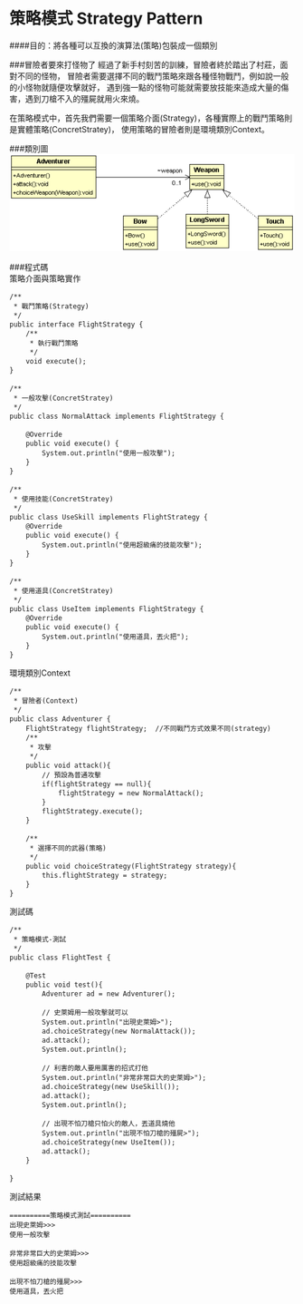 # 策略模式 Strategy Pattern
  
####目的：將各種可以互換的演算法(策略)包裝成一個類別  

###冒險者要來打怪物了
經過了新手村刻苦的訓練，冒險者終於踏出了村莊，面對不同的怪物，
冒險者需要選擇不同的戰鬥策略來跟各種怪物戰鬥，例如說一般的小怪物就隨便攻擊就好，
遇到強一點的怪物可能就需要放技能來造成大量的傷害，遇到刀槍不入的殭屍就用火來燒。  

在策略模式中，首先我們需要一個策略介面(Strategy)，各種實際上的戰鬥策略則是實體策略(ConcretStratey)，
使用策略的冒險者則是環境類別Context。
  
###類別圖  
![Strategy Class Diagram](image/strategy.gif)  
   
###程式碼  
策略介面與策略實作
```
/**
 * 戰鬥策略(Strategy)
 */
public interface FlightStrategy {
	/**
	 * 執行戰鬥策略
	 */
	void execute();
}

/**
 * 一般攻擊(ConcretStratey)
 */
public class NormalAttack implements FlightStrategy {

	@Override
	public void execute() {
		System.out.println("使用一般攻擊");		
	}
}

/**
 * 使用技能(ConcretStratey)
 */
public class UseSkill implements FlightStrategy {
	@Override
	public void execute() {
		System.out.println("使用超級痛的技能攻擊");		
	}
}

/**
 * 使用道具(ConcretStratey)
 */
public class UseItem implements FlightStrategy {
	@Override
	public void execute() {
		System.out.println("使用道具，丟火把");
	}
}
```

環境類別Context
```
/**
 * 冒險者(Context)
 */
public class Adventurer {
	FlightStrategy flightStrategy;  //不同戰鬥方式效果不同(strategy)
	/**
	 * 攻擊
	 */
	public void attack(){
		// 預設為普通攻擊
		if(flightStrategy == null){
			flightStrategy = new NormalAttack();
		}
		flightStrategy.execute();
	}
	
	/**
	 * 選擇不同的武器(策略)
	 */
	public void choiceStrategy(FlightStrategy strategy){
		this.flightStrategy = strategy;
	}
}
```

測試碼  
```
/**
 * 策略模式-測試
 */
public class FlightTest {
	
	@Test
	public void test(){
		Adventurer ad = new Adventurer();
		
		// 史萊姆用一般攻擊就可以
		System.out.println("出現史萊姆>");
		ad.choiceStrategy(new NormalAttack());
		ad.attack();
		System.out.println();
		
		// 利害的敵人要用厲害的招式打他
		System.out.println("非常非常巨大的史萊姆>");
		ad.choiceStrategy(new UseSkill());
		ad.attack();
		System.out.println();
				
		// 出現不怕刀槍只怕火的敵人，丟道具燒他
		System.out.println("出現不怕刀槍的殭屍>");
		ad.choiceStrategy(new UseItem());
		ad.attack();
	}
	
}
```
測試結果    
```
==========策略模式測試==========
出現史萊姆>>>
使用一般攻擊

非常非常巨大的史萊姆>>>
使用超級痛的技能攻擊

出現不怕刀槍的殭屍>>>
使用道具，丟火把

```  

